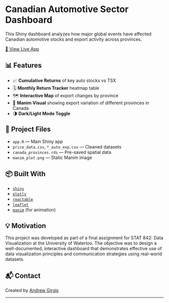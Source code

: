 # Canadian Automotive Sector Dashboard

This Shiny dashboard analyzes how major global events have affected Canadian automotive stocks and export activity across provinces.

[🔗 View Live App](https://andrew-girgis.shinyapps.io/canadian_automotive_analysis/)

## 📊 Features

- 📈 **Cumulative Returns** of key auto stocks vs TSX
- 🗓️ **Monthly Return Tracker** heatmap table
- 🗺️ **Interactive Map** of export changes by province
- 🎥 **Manim Visual** showing export variation of different provinces in Canada
- 🌗 **Dark/Light Mode Toggle**

## 📁 Project Files

- `app.R` — Main Shiny app
- `price_data.csv`, `*_auto_exp.csv` — Cleaned datasets
- `canada_provinces.rds` — Pre-saved spatial data
- `manim_plot.png` — Static Manim image

## 📦 Built With

- [`shiny`](https://shiny.rstudio.com/)
- [`plotly`](https://plotly.com/)
- [`reactable`](https://glin.github.io/reactable/)
- [`leaflet`](https://rstudio.github.io/leaflet/)
- [`manim`](https://www.manim.community/) (for animation)

## 💡 Motivation

This project was developed as part of a final assignment for STAT 842: Data Visualization at the University of Waterloo. The objective was to design a well-documented, interactive dashboard that demonstrates effective use of data visualization principles and communication strategies using real-world datasets.

## 📬 Contact

Created by [Andrew Girgis](https://andrew-girgis.com)

---
